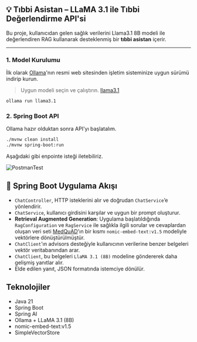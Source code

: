 ## 💡 Tıbbi Asistan – LLaMA 3.1 ile Tıbbi Değerlendirme API'si

Bu proje, kullanıcıdan gelen sağlık verilerini Llama3.1 8B modeli ile değerlendiren RAG kullanarak desteklenmiş bir **tıbbi asistan** içerir. 

---

### 1. Model Kurulumu

İlk olarak [Ollama](https://ollama.com/download)'nın resmi web sitesinden işletim sisteminize uygun sürümü indirip kurun.

> Uygun modeli seçin ve çalıştırın. [llama3.1](https://ollama.com/library/llama3.1)

```bash
ollama run llama3.1
```

### 2. Spring Boot API

Ollama hazır olduktan sonra API'yı başlatalım.

```bash
./mvnw clean install
./mvnw spring-boot:run
```

Aşağıdaki gibi enpointe isteği iletebiliriz.

![PostmanTest](https://drive.google.com/uc?export=view&id=14f7YippNAHCc3Di9iLdQT-JBBgQpe14S)

## 🧰 Spring Boot Uygulama Akışı
- `ChatController`, HTTP isteklerini alır ve doğrudan `ChatService`’e yönlendirir.
- `ChatService`, kullanıcı girdisini karşılar ve uygun bir prompt oluşturur.
-  **Retrieval Augmented Generation**: Uygulama başlatıldığında `RagConfiguration` ve `RagService` ile sağlıkla ilgili sorular ve cevaplardan oluşan veri seti [MedQuAD](https://www.kaggle.com/datasets/pythonafroz/medquad-medical-question-answer-for-ai-research)'ın bir kısmı `nomic-embed-text:v1.5` modeliyle vektörlere dönüştürülmüştür.
- `ChatClient`'ın advisors desteğiyle kullanıcının verilerine benzer belgeleri vektör veritabanından arar.
- `ChatClient`, bu belgeleri  `LlaMA 3.1 (8B)` modeline göndererek daha gelişmiş yanıtlar alır.
-  Elde edilen yanıt, JSON formatında istemciye dönülür.


## Teknolojiler

* Java 21
* Spring Boot
* Spring AI
* Ollama + LLaMA 3.1 (8B)
* nomic-embed-text:v1.5
* SimpleVectorStore
